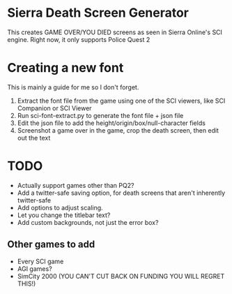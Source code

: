 Sierra Death Screen Generator
=============================

This creates GAME OVER/YOU DIED screens as seen in Sierra Online's SCI engine.
Right now, it only supports Police Quest 2

Creating a new font
===================

This is mainly a guide for me so I don't forget.

1. Extract the font file from the game using one of the SCI viewers, like SCI Companion or SCI Viewer
2. Run sci-font-extract.py to generate the font file + json file
3. Edit the json file to add the height/origin/box/null-character fields
4. Screenshot a game over in the game, crop the death screen, then edit out the text

TODO
====

* Actually support games other than PQ2?
* Add a twitter-safe saving option, for death screens that aren't inherently twitter-safe
* Add options to adjust scaling.
* Let you change the titlebar text?
* Add custom backgrounds, not just the error box?

Other games to add
------------------
* Every SCI game
* AGI games?
* SimCity 2000 (YOU CAN'T CUT BACK ON FUNDING YOU WILL REGRET THIS!)

